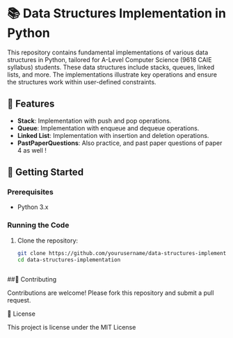 # 📚 Data Structures Implementation in Python

This repository contains fundamental implementations of various data structures in Python, tailored for A-Level Computer Science (9618 CAIE syllabus) students. These data structures include stacks, queues, linked lists, and more. The implementations illustrate key operations and ensure the structures work within user-defined constraints.

## 🌟 Features

- **Stack**: Implementation with push and pop operations.
- **Queue**: Implementation with enqueue and dequeue operations.
- **Linked List**: Implementation with insertion and deletion operations.
- **PastPaperQuestions**: Also practice, and past paper questions of paper 4 as well ! 

## 🚀 Getting Started

### Prerequisites

- Python 3.x

### Running the Code

1. Clone the repository:
   ```bash
   git clone https://github.com/yourusername/data-structures-implementation.git
   cd data-structures-implementation
 

##🤝 Contributing

  Contributions are welcome! Please fork this repository and submit a pull request. 

📜 License

This project is license under the MIT License

